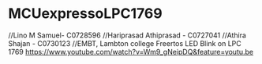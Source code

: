 # MCUexpressoLPC1769
//Lino M Samuel- C0728596
//Hariprasad Athiprasad - C0727041
//Athira Shajan - C0730123
//EMBT, Lambton college
Freertos LED Blink on LPC 1769
https://www.youtube.com/watch?v=Wm9_gNeipDQ&feature=youtu.be


